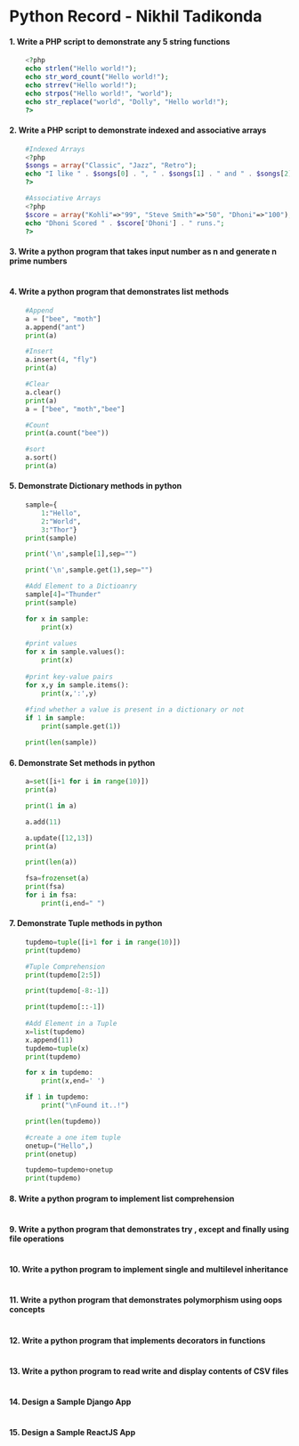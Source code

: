 # Python Record - Nikhil Tadikonda
#### 1. Write a PHP script to demonstrate any 5 string functions
```php
    <?php
    echo strlen("Hello world!");
    echo str_word_count("Hello world!");
    echo strrev("Hello world!");
    echo strpos("Hello world!", "world");
    echo str_replace("world", "Dolly", "Hello world!");
    ?>
```
#### 2. Write a PHP script to demonstrate indexed and associative arrays
```php
    #Indexed Arrays
    <?php
    $songs = array("Classic", "Jazz", "Retro");
    echo "I like " . $songs[0] . ", " . $songs[1] . " and " . $songs[2] . ".";
    ?>

    #Associative Arrays
    <?php
    $score = array("Kohli"=>"99", "Steve Smith"=>"50", "Dhoni"=>"100");
    echo "Dhoni Scored " . $score['Dhoni'] . " runs.";
    ?>
```
#### 3. Write a python program that takes input number as n and generate n prime numbers
```py

```
#### 4. Write a python program that demonstrates list methods
```py
    #Append
    a = ["bee", "moth"]
    a.append("ant")
    print(a)

    #Insert
    a.insert(4, "fly")
    print(a)

    #Clear
    a.clear()
    print(a)
    a = ["bee", "moth","bee"]

    #Count
    print(a.count("bee"))

    #sort
    a.sort()
    print(a)
```
#### 5. Demonstrate Dictionary methods in python
```py
    sample={
        1:"Hello",
        2:"World",
        3:"Thor"}
    print(sample)

    print('\n',sample[1],sep="")

    print('\n',sample.get(1),sep="")

    #Add Element to a Dictioanry 
    sample[4]="Thunder"
    print(sample)

    for x in sample:
        print(x)
    
    #print values
    for x in sample.values():
        print(x)
    
    #print key-value pairs
    for x,y in sample.items():
        print(x,':',y)
    
    #find whether a value is present in a dictionary or not
    if 1 in sample:
        print(sample.get(1))

    print(len(sample))
```
#### 6. Demonstrate Set methods in python
```py
    a=set([i+1 for i in range(10)])
    print(a)

    print(1 in a)

    a.add(11)

    a.update([12,13])
    print(a)

    print(len(a))

    fsa=frozenset(a)
    print(fsa)
    for i in fsa:
        print(i,end=" ")
```
#### 7. Demonstrate Tuple methods in python
```py
    tupdemo=tuple([i+1 for i in range(10)])
    print(tupdemo)

    #Tuple Comprehension
    print(tupdemo[2:5])

    print(tupdemo[-8:-1])

    print(tupdemo[::-1])
    
    #Add Element in a Tuple
    x=list(tupdemo)
    x.append(11)
    tupdemo=tuple(x)
    print(tupdemo)

    for x in tupdemo:
        print(x,end=' ')

    if 1 in tupdemo:
        print("\nFound it..!")

    print(len(tupdemo))

    #create a one item tuple
    onetup=("Hello",)
    print(onetup)

    tupdemo=tupdemo+onetup
    print(tupdemo)
```
#### 8. Write a python program to implement list comprehension
```py
```
#### 9. Write a python program that demonstrates try , except and finally using file operations
```py
```
#### 10. Write a python program to implement single and multilevel inheritance
```py
```
#### 11. Write a python program that demonstrates polymorphism using oops concepts
```py
```
#### 12. Write a python program that implements decorators in functions
```py
```
#### 13. Write a python program to read write and display contents of CSV files
```py
```
#### 14. Design a Sample Django App
```py
```
#### 15. Design a Sample ReactJS App
```py
```